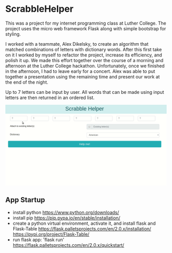 # ScrabbleHelper
This was a project for my internet programming class at Luther College. The project uses the micro web framework Flask along with simple bootstrap for styling. 

I worked with a teammate, Alex Dikelsky, to create an algorithm that matched combinations of letters with dictionary words.
After this first take on it I worked by myself to refactor the project, increase its efficiency, and polish it up. We made this effort together over the course of a morning and afternoon at the Luther College hackathon. Unfortunately, once we finished in the afternoon, I had to leave early for a concert. Alex was able to put together a presentation using the remaining time and present our work at the end of the night.

Up to 7 letters can be input by user. 
All words that can be made using input letters are then returned in an ordered list. 

![](demo.gif)



## App Startup
- install python https://www.python.org/downloads/
- install pip https://pip.pypa.io/en/stable/installation/
- create a python virtual environment, activate it, and install flask and Flask-Table https://flask.palletsprojects.com/en/2.0.x/installation/ https://pypi.org/project/Flask-Table/
- run flask app: 'flask run' https://flask.palletsprojects.com/en/2.0.x/quickstart/
